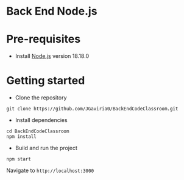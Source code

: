 # Back End Node.js


# Pre-requisites
- Install [Node.js](https://nodejs.org/en/) version 18.18.0


# Getting started
- Clone the repository
```
git clone https://github.com/JGaviria0/BackEndCodeClassroom.git
```
- Install dependencies
```
cd BackEndCodeClassroom
npm install
```
- Build and run the project
```
npm start
```
  Navigate to `http://localhost:3000`
